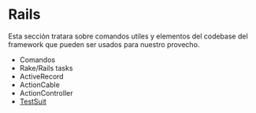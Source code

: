 # Rails


Esta sección tratara sobre comandos utiles y elementos del codebase del framework que pueden ser usados para nuestro provecho.

* Comandos
* Rake/Rails tasks
* ActiveRecord
* ActionCable
* ActionController
* [TestSuit](https://github.com/enmanuelm19/CheatSheets/blob/master/Rails/test_suite.md)
